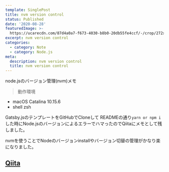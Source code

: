```yaml
---
template: SinglePost
title: nvm version control
status: Published
date: '2020-08-28'
featuredImage: >-
  https://ucarecdn.com/87d4a0a7-f673-4030-b8b0-20db55fe4ccf/-/crop/272x172/22,0/-/preview/
excerpt: nvm version control
categories:
  - category: Note
  - category: Node.js
meta:
  description: nvm version control
  title: nvm version control
---
```

node.jsのバージョン管理(nvm)メモ

> 動作環境

* macOS Catalina 10.15.6
* shell zsh

Gatsby.jsのテンプレートをGitHubでCloneして
READMEの通り`yarn or npm i`した時にNode.jsのバージョンによるエラーでハマったのでQiitaにメモとして残しました。

nvmを使うことでNodeのバージョンinstallやバージョン切替の管理がかなり楽になりました。

## [Qiita](https://qiita.com/haaaru22/items/fc946a299a60beea0003)
